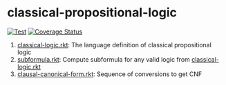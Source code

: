 # classical-propositional-logic

[![Test](https://github.com/dannypsnl/classical-propositional-logic/actions/workflows/test.yml/badge.svg)](https://github.com/dannypsnl/classical-propositional-logic/actions/workflows/test.yml)
[![Coverage Status](https://coveralls.io/repos/github/dannypsnl/classical-propositional-logic/badge.svg?branch=coverage-github-action)](https://coveralls.io/github/dannypsnl/classical-propositional-logic?branch=coverage-github-action)

1. [classical-logic.rkt](./classical-logic.rkt): The language definition of classical propositional logic
2. [subformula.rkt](./subformula.rkt): Compute subformula for any valid logic from [classical-logic.rkt](./classical-logic.rkt)
3. [clausal-canonical-form.rkt](./clausal-canonical-form.rkt): Sequence of conversions to get CNF

